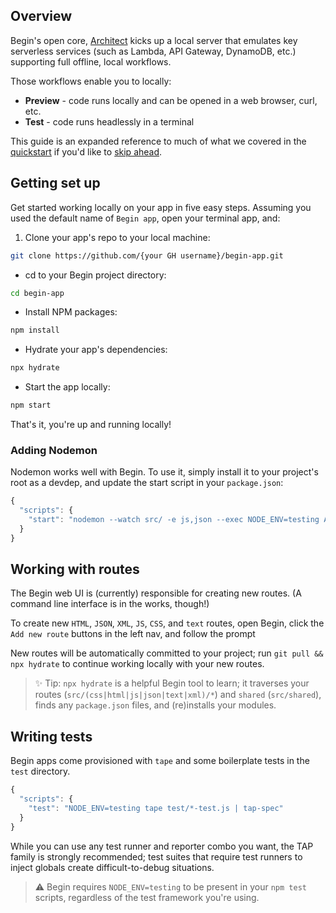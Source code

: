 ## Overview

Begin's open core, [Architect](https://arc.codes) kicks up a local server that emulates key serverless services (such as Lambda, API Gateway, DynamoDB, etc.) supporting full offline, local workflows.

Those workflows enable you to locally:
- **Preview** - code runs locally and can be opened in a web browser, curl, etc.
- **Test** - code runs headlessly in a terminal

This guide is an expanded reference to much of what we covered in the [quickstart](/en/getting-started/quickstart) if you'd like to [skip ahead](/en/routes-functions/creating-new-routes/).


## Getting set up

Get started working locally on your app in five easy steps. Assuming you used the default name of `Begin app`, open your terminal app, and:

1. Clone your app's repo to your local machine:
```bash
git clone https://github.com/{your GH username}/begin-app.git
```

- cd to your Begin project directory:
```bash
cd begin-app
```

- Install NPM packages:
```bash
npm install
```

- Hydrate your app's dependencies:
```bash
npx hydrate
```

- Start the app locally:
```bash
npm start
```

That's it, you're up and running locally!


### Adding Nodemon

Nodemon works well with Begin. To use it, simply install it to your project's root as a devdep, and update the start script in your `package.json`:

```js
{
  "scripts": {
    "start": "nodemon --watch src/ -e js,json --exec NODE_ENV=testing ARC_LOCAL=1 npx sandbox",
  }
}
```


## Working with routes

The Begin web UI is (currently) responsible for creating new routes. (A command line interface is in the works, though!)

To create new `HTML`, `JSON`, `XML`, `JS`, `CSS`, and `text` routes, open Begin, click the `Add new route` buttons in the left nav, and follow the prompt

New routes will be automatically committed to your project; run `git pull && npx hydrate` to continue working locally with your new routes.

> ✨ Tip: `npx hydrate` is a helpful Begin tool to learn; it traverses your routes (`src/(css|html|js|json|text|xml)/*`) and `shared` (`src/shared`), finds any `package.json` files, and (re)installs your modules.


## Writing tests

Begin apps come provisioned with `tape` and some boilerplate tests in the `test` directory.

```js
{
  "scripts": {
    "test": "NODE_ENV=testing tape test/*-test.js | tap-spec"
  }
}
```

While you can use any test runner and reporter combo you want, the TAP family is strongly recommended; test suites that require test runners to inject globals create difficult-to-debug situations.

> ⚠️ Begin requires `NODE_ENV=testing` to be present in your `npm test` scripts, regardless of the test framework you're using.
